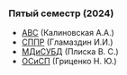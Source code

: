 ### Пятый семестр (2024)

- [АВС](https://github.com/JankLumin/BSUIR-Labs/tree/semester-5/AVS) (Калиновская А.А.)
- [СППР](https://github.com/JankerPlay/BSUIR-Labs/tree/semester-5/SPPR) (Гламаздин И.И.)
- [МДиСУБД](https://github.com/JankerPlay/BSUIR-Labs/tree/semester-5/MDSYBD) (Плиска В. С.)
- [ОСиСП](https://github.com/JankerPlay/BSUIR-Labs/tree/semester-5/OSISP) (Гриценко Н. Ю.)
